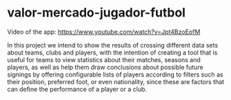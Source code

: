 # valor-mercado-jugador-futbol

Video of the app: https://www.youtube.com/watch?v=Jpt4BzoEofM

In this project we intend to show the results of crossing different data sets about teams, clubs and players, with the intention of creating a tool that is useful for teams 
to view statistics about their matches, seasons and players, as well as help them draw conclusions about possible future signings by offering configurable lists of players
according to filters such as their position, preferred foot, or even nationality, since these are factors that can define the performance of a player or a club.

